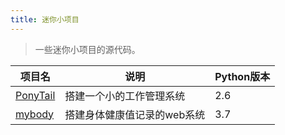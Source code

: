 ```yaml
---
title: 迷你小项目
---
```


> 一些迷你小项目的源代码。

| 项目名               | 说明                        | Python版本 |
| -------------------- | --------------------------- | ---------- |
| [PonyTail](https://github.com/BoobooWei/DBA_Python/tree/master/12_mini_project/PonyTail) | 搭建一个小的工作管理系统    | 2.6        |
| [mybody](https://github.com/BoobooWei/DBA_Python/tree/master/12_mini_project/mybody)     | 搭建身体健康值记录的web系统 | 3.7        |





